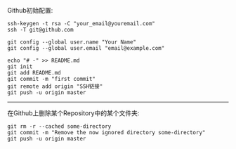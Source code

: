 Github初始配置:  
    
    ssh-keygen -t rsa -C "your_email@youremail.com"
    ssh -T git@github.com

    git config --global user.name "Your Name"
    git config --global user.email "email@example.com"

    echo "# -" >> README.md
    git init
    git add README.md
    git commit -m "first commit"
    git remote add origin "SSH链接"
    git push -u origin master
---
在Github上删除某个Repository中的某个文件夹:  

    git rm -r --cached some-directory
    git commit -m "Remove the now ignored directory some-directory"
    git push -u origin master

